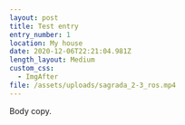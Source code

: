 ```yaml
---
layout: post
title: Test entry
entry_number: 1
location: My house
date: 2020-12-06T22:21:04.981Z
length_layout: Medium
custom_css:
  - ImgAfter
file: /assets/uploads/sagrada_2-3_ros.mp4
---
```

Body <a>copy</a>.